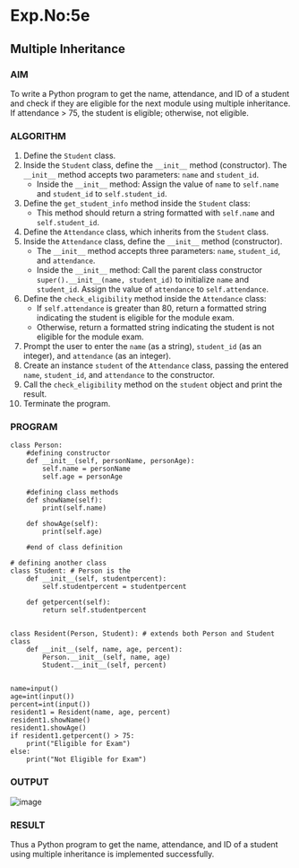 # Exp.No:5e
## Multiple Inheritance

### AIM  
To write a Python program to get the name, attendance, and ID of a student and check if they are eligible for the next module using multiple inheritance. If attendance > 75, the student is eligible; otherwise, not eligible.

### ALGORITHM

1. Define the `Student` class.
2. Inside the `Student` class, define the `__init__` method (constructor). The `__init__` method accepts two parameters: `name` and `student_id`.
    - Inside the `__init__` method: Assign the value of `name` to `self.name` and `student_id` to `self.student_id`.
3. Define the `get_student_info` method inside the `Student` class:
    - This method should return a string formatted with `self.name` and `self.student_id`.
4. Define the `Attendance` class, which inherits from the `Student` class.
5. Inside the `Attendance` class, define the `__init__` method (constructor).
    - The `__init__` method accepts three parameters: `name`, `student_id`, and `attendance`.
    - Inside the `__init__` method: Call the parent class constructor `super().__init__(name, student_id)` to initialize `name` and `student_id`. Assign the value of `attendance` to `self.attendance`.
6. Define the `check_eligibility` method inside the `Attendance` class:
    - If `self.attendance` is greater than 80, return a formatted string indicating the student is eligible for the module exam.
    - Otherwise, return a formatted string indicating the student is not eligible for the module exam.
7. Prompt the user to enter the `name` (as a string), `student_id` (as an integer), and `attendance` (as an integer).
8. Create an instance `student` of the `Attendance` class, passing the entered `name`, `student_id`, and `attendance` to the constructor.
9. Call the `check_eligibility` method on the `student` object and print the result.
10. Terminate the program.

### PROGRAM

```
class Person:  
    #defining constructor  
    def __init__(self, personName, personAge):  
        self.name = personName  
        self.age = personAge  
  
    #defining class methods  
    def showName(self):  
        print(self.name)  
  
    def showAge(self):  
        print(self.age)  
  
    #end of class definition  
  
# defining another class  
class Student: # Person is the  
    def __init__(self, studentpercent):  
        self.studentpercent = studentpercent  
  
    def getpercent(self):  
        return self.studentpercent  
  
  
class Resident(Person, Student): # extends both Person and Student class  
    def __init__(self, name, age, percent):  
        Person.__init__(self, name, age)  
        Student.__init__(self, percent)  
  
  
name=input()
age=int(input())
percent=int(input())
resident1 = Resident(name, age, percent)  
resident1.showName()  
resident1.showAge()  
if resident1.getpercent() > 75:
    print("Eligible for Exam")
else:
    print("Not Eligible for Exam")
```

### OUTPUT
![image](https://github.com/user-attachments/assets/26983f9f-4ba4-4d15-9887-ae07c5a047ed)

### RESULT
Thus a Python program to get the name, attendance, and ID of a student using multiple inheritance is implemented successfully.
